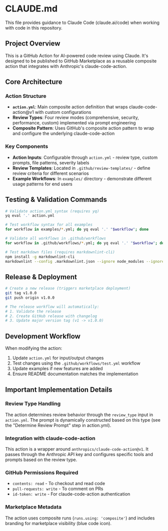 # CLAUDE.md

This file provides guidance to Claude Code (claude.ai/code) when working with code in this repository.

## Project Overview

This is a GitHub Action for AI-powered code review using Claude. It's designed to be published to GitHub Marketplace as a reusable composite action that integrates with Anthropic's claude-code-action.

## Core Architecture

### Action Structure
- **`action.yml`**: Main composite action definition that wraps claude-code-action@v1 with custom configurations
- **Review Types**: Four review modes (comprehensive, security, performance, custom) implemented via prompt engineering
- **Composite Pattern**: Uses GitHub's composite action pattern to wrap and configure the underlying claude-code-action

### Key Components
- **Action Inputs**: Configurable through `action.yml` - review type, custom prompts, file patterns, severity labels
- **Review Templates**: Located in `.github/review-templates/` - define review criteria for different scenarios
- **Example Workflows**: In `examples/` directory - demonstrate different usage patterns for end users

## Testing & Validation Commands

```bash
# Validate action.yml syntax (requires yq)
yq eval '.' action.yml

# Test workflow syntax for all examples
for workflow in examples/*.yml; do yq eval '.' "$workflow"; done

# Validate all workflows in .github/workflows
for workflow in .github/workflows/*.yml; do yq eval '.' "$workflow"; done

# Test markdown files (requires markdownlint-cli)
npm install -g markdownlint-cli
markdownlint --config .markdownlint.json --ignore node_modules --ignore .git *.md .github/**/*.md
```

## Release & Deployment

```bash
# Create a new release (triggers marketplace deployment)
git tag v1.0.0
git push origin v1.0.0

# The release workflow will automatically:
# 1. Validate the release
# 2. Create GitHub release with changelog
# 3. Update major version tag (v1 -> v1.0.0)
```

## Development Workflow

When modifying the action:
1. Update `action.yml` for input/output changes
2. Test changes using the `.github/workflows/test.yml` workflow
3. Update examples if new features are added
4. Ensure README documentation matches the implementation

## Important Implementation Details

### Review Type Handling
The action determines review behavior through the `review_type` input in `action.yml`. The prompt is dynamically constructed based on this type (see the "Determine Review Prompt" step in action.yml).

### Integration with claude-code-action
This action is a wrapper around `anthropics/claude-code-action@v1`. It passes through the Anthropic API key and configures specific tools and prompts based on the review type.

### GitHub Permissions Required
- `contents: read` - To checkout and read code
- `pull-requests: write` - To comment on PRs
- `id-token: write` - For claude-code-action authentication

### Marketplace Metadata
The action uses composite runs (`runs.using: 'composite'`) and includes branding for marketplace visibility (blue code icon).